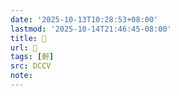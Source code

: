 ```yaml
---
date: '2025-10-13T10:28:53+08:00'
lastmod: '2025-10-14T21:46:45-08:00'
title: 􅚭
url: 􅚭
tags: [䴣]
src: DCCV
note:
---
```

